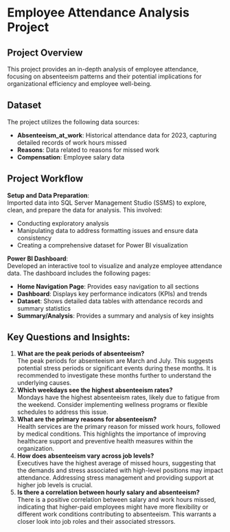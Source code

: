 # Employee Attendance Analysis Project

## Project Overview
This project provides an in-depth analysis of employee attendance, focusing on absenteeism patterns and their potential implications for organizational efficiency and employee well-being.

## Dataset
The project utilizes the following data sources:
- **Absenteeism_at_work**: Historical attendance data for 2023, capturing detailed records of work hours missed 
- **Reasons**: Data related to reasons for missed work
- **Compensation**: Employee salary data

## Project Workflow
**Setup and Data Preparation**: <br>
Imported data into SQL Server Management Studio (SSMS) to explore, clean, and prepare the data for analysis. This involved: 
- Conducting exploratory analysis
- Manipulating data to address formatting issues and ensure data consistency
- Creating a comprehensive dataset for Power BI visualization 

**Power BI Dashboard**: <br>
Developed an interactive tool to visualize and analyze employee attendance data. The dashboard includes the following pages:
- **Home Navigation Page**: Provides easy navigation to all sections
- **Dashboard**: Displays key performance indicators (KPIs) and trends
- **Dataset**: Shows detailed data tables with attendance records and summary statistics
- **Summary/Analysis**: Provides a summary and analysis of key insights

## Key Questions and Insights:
1. **What are the peak periods of absenteeism?** <br> The peak periods for absenteeism are March and July. This suggests potential stress periods or significant events during these months. It is recommended to investigate these months further to understand the underlying causes.
2. **Which weekdays see the highest absenteeism rates?** <br> Mondays have the highest absenteeism rates, likely due to fatigue from the weekend. Consider implementing wellness programs or flexible schedules to address this issue.
3. **What are the primary reasons for absenteeism?** <br> Health services are the primary reason for missed work hours, followed by medical conditions. This highlights the importance of improving healthcare support and preventive health measures within the organization.
4. **How does absenteeism vary across job levels?** <br> Executives have the highest average of missed hours, suggesting that the demands and stress associated with high-level positions may impact attendance. Addressing stress management and providing support at higher job levels is crucial.
5. **Is there a correlation between hourly salary and absenteeism?** <br> There is a positive correlation between salary and work hours missed, indicating that higher-paid employees might have more flexibility or different work conditions contributing to absenteeism. This warrants a closer look into job roles and their associated stressors.
